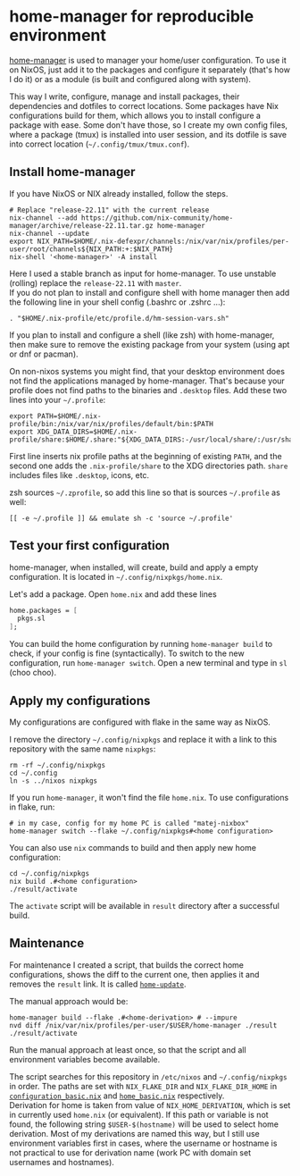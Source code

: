 # home-manager for reproducible environment

[home-manager](https://nix-community.github.io/home-manager/index.html) is used to manager your home/user configuration. To use it on NixOS, just add it to the packages and configure it separately (that's how I do it) or as a module (is built and configured along with system).  

This way I write, configure, manage and install packages, their dependencies and dotfiles to correct locations. Some packages have Nix configurations build for them, which allows you to install configure a package with ease. Some don't have those, so I create my own config files, where a package (tmux) is installed into user session, and its dotfile is save into correct location (`~/.config/tmux/tmux.conf`).

## Install home-manager

If you have NixOS or NIX already installed, follow the steps.

```shell
# Replace "release-22.11" with the current release
nix-channel --add https://github.com/nix-community/home-manager/archive/release-22.11.tar.gz home-manager
nix-channel --update
export NIX_PATH=$HOME/.nix-defexpr/channels:/nix/var/nix/profiles/per-user/root/channels${NIX_PATH:+:$NIX_PATH}
nix-shell '<home-manager>' -A install
```

Here I used a stable branch as input for home-manager. To use unstable (rolling) replace the `release-22.11` with `master`.  
If you do not plan to install and configure shell with home manager then add the following line in your shell config (.bashrc or .zshrc ...):

```shell
. "$HOME/.nix-profile/etc/profile.d/hm-session-vars.sh"
```

If you plan to install and configure a shell (like zsh) with home-manager, then make sure to remove the existing package from your system (using apt or dnf or pacman).  

On non-nixos systems you might find, that your desktop environment does not find the applications managed by home-manager. That's because your profile does not find paths to the binaries and `.desktop` files. Add these two lines into your `~/.profile`:

```shell
export PATH=$HOME/.nix-profile/bin:/nix/var/nix/profiles/default/bin:$PATH
export XDG_DATA_DIRS=$HOME/.nix-profile/share:$HOME/.share:"${XDG_DATA_DIRS:-/usr/local/share/:/usr/share/}"
```

First line inserts nix profile paths at the beginning of existing `PATH`, and the second one adds the `.nix-profile/share` to the XDG directories path. `share` includes files like `.desktop`, icons, etc.  

zsh sources `~/.zprofile`, so add this line so that is sources `~/.profile` as well:
```shell
[[ -e ~/.profile ]] && emulate sh -c 'source ~/.profile'
```

## Test your first configuration

home-manager, when installed, will create, build and apply a empty configuration. It is located in `~/.config/nixpkgs/home.nix`.

Let's add a package. Open `home.nix` and add these lines

```nix
home.packages = [
  pkgs.sl
];
```

You can build the home configuration by running `home-manager build` to check, if your config is fine (syntactically). To switch to the new configuration, run `home-manager switch`. Open a new terminal and type in `sl` (choo choo).

## Apply my configurations

My configurations are configured with flake in the same way as NixOS.

I remove the directory `~/.config/nixpkgs` and replace it with a link to this repository with the same name `nixpkgs`:

```shell
rm -rf ~/.config/nixpkgs
cd ~/.config
ln -s ../nixos nixpkgs
```

If you run `home-manager`, it won't find the file `home.nix`. To use configurations in flake, run:

```shell
# in my case, config for my home PC is called "matej-nixbox"
home-manager switch --flake ~/.config/nixpkgs#<home configuration>
```

You can also use `nix` commands to build and then apply new home configuration:

```shell
cd ~/.config/nixpkgs
nix build .#<home configuration>
./result/activate
```

The `activate` script will be available in `result` directory after a successful build.

## Maintenance

For maintenance I created a script, that builds the correct home configurations, shows the diff to the current one, then applies it and removes the `result` link. It is called [`home-update`](../home/packages/home_basic.nix).

The manual approach would be:

```shell
home-manager build --flake .#<home-derivation> # --impure
nvd diff /nix/var/nix/profiles/per-user/$USER/home-manager ./result
./result/activate
```

Run the manual approach at least once, so that the script and all environment variables become available.

The script searches for this repository in `/etc/nixos` and `~/.config/nixpkgs` in order. The paths are set with `NIX_FLAKE_DIR` and `NIX_FLAKE_DIR_HOME` in [`configuration_basic.nix`](../system/configuration_basic.nix) and [`home_basic.nix`](../home/home_basic.nix) respectively.  
Derivation for home is taken from value of `NIX_HOME_DERIVATION`, which is set in currently used `home.nix` (or equivalent). If this path or variable is not found, the following string `$USER-$(hostname)` will be used to select home derivation. Most of my derivations are named this way, but I still use environment variables first in cases, where the username or hostname is not practical to use for derivation name (work PC with domain set usernames and hostnames).
